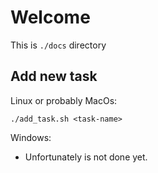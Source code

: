 # Welcome

This is `./docs` directory

## Add new task

Linux or probably MacOs:

```shell
./add_task.sh <task-name>
```

Windows:

- Unfortunately is not done yet.
